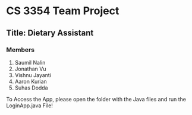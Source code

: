 # CS 3354 Team Project
## Title: Dietary Assistant
### Members
1. Saumil Nalin
2. Jonathan Vu
3. Vishnu Jayanti
4. Aaron Kurian
5. Suhas Dodda


To Access the App, please open the folder with the Java files and run the LoginApp.java File!
